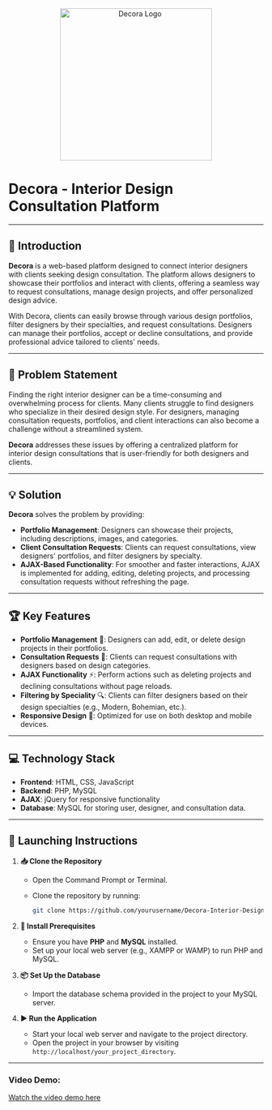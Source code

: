 <div align="center">
  <img src="https://github.com/user-attachments/assets/79c801ad-205a-45d7-bd4c-ef10e03602b4" alt="Decora Logo" width="300" height="auto">
</div>

# Decora - Interior Design Consultation Platform

---

## 📘 Introduction
**Decora** is a web-based platform designed to connect interior designers with clients seeking design consultation. The platform allows designers to showcase their portfolios and interact with clients, offering a seamless way to request consultations, manage design projects, and offer personalized design advice.

With Decora, clients can easily browse through various design portfolios, filter designers by their specialties, and request consultations. Designers can manage their portfolios, accept or decline consultations, and provide professional advice tailored to clients' needs.

---

## 🧩 Problem Statement
Finding the right interior designer can be a time-consuming and overwhelming process for clients. Many clients struggle to find designers who specialize in their desired design style. For designers, managing consultation requests, portfolios, and client interactions can also become a challenge without a streamlined system.

**Decora** addresses these issues by offering a centralized platform for interior design consultations that is user-friendly for both designers and clients.

---

## 💡 Solution
**Decora** solves the problem by providing:
- **Portfolio Management**: Designers can showcase their projects, including descriptions, images, and categories.
- **Client Consultation Requests**: Clients can request consultations, view designers' portfolios, and filter designers by specialty.
- **AJAX-Based Functionality**: For smoother and faster interactions, AJAX is implemented for adding, editing, deleting projects, and processing consultation requests without refreshing the page.

---

## 🏆 Key Features
- **Portfolio Management** 🎨: Designers can add, edit, or delete design projects in their portfolios.
- **Consultation Requests** 💬: Clients can request consultations with designers based on design categories.
- **AJAX Functionality** ⚡: Perform actions such as deleting projects and declining consultations without page reloads.
- **Filtering by Speciality** 🔍: Clients can filter designers based on their design specialties (e.g., Modern, Bohemian, etc.).
- **Responsive Design** 📱: Optimized for use on both desktop and mobile devices.

---

## 💻 Technology Stack
- **Frontend**: HTML, CSS, JavaScript
- **Backend**: PHP, MySQL
- **AJAX**: jQuery for responsive functionality
- **Database**: MySQL for storing user, designer, and consultation data.

---

## 🚀 Launching Instructions

1. **📥 Clone the Repository**
   - Open the Command Prompt or Terminal.
   - Clone the repository by running:

     ```bash
     git clone https://github.com/yourusername/Decora-Interior-Design-Consultation.git
     ```

2. **🔧 Install Prerequisites**
   - Ensure you have **PHP** and **MySQL** installed.
   - Set up your local web server (e.g., XAMPP or WAMP) to run PHP and MySQL.

3. **📦 Set Up the Database**
   - Import the database schema provided in the project to your MySQL server.

4. **▶️ Run the Application**
   - Start your local web server and navigate to the project directory.
   - Open the project in your browser by visiting `http://localhost/your_project_directory`.

---

### Video Demo:
[Watch the video demo here](https://youtu.be/BZMhs3Low1Y?si=yxQaNE3SvKQGEEl0)


